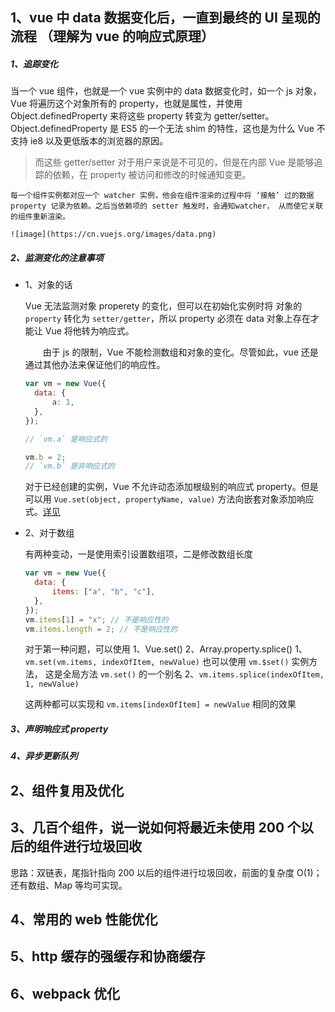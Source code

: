 ## 1、vue 中 data 数据变化后，一直到最终的 UI 呈现的流程 （理解为 vue 的响应式原理）

##### 1、追踪变化<br>

当一个 vue 组件，也就是一个 vue 实例中的 data 数据变化时，如一个 js 对象，Vue 将遍历这个对象所有的 property，也就是属性，并使用 Object.definedProperty 来将这些 property 转变为 getter/setter。Object.definedProperty 是 ES5 的一个无法 shim 的特性，这也是为什么 Vue 不支持 ie8 以及更低版本的浏览器的原因。

> 而这些 getter/setter 对于用户来说是不可见的，但是在内部 Vue 是能够追踪的依赖，在 property 被访问和修改的时候通知变更。

    每一个组件实例都对应一个 watcher 实例，他会在组件渲染的过程中将 ‘接触’ 过的数据 property 记录为依赖。之后当依赖项的 setter 触发时，会通知watcher， 从而使它关联的组件重新渲染。

    ![image](https://cn.vuejs.org/images/data.png)

##### 2、监测变化的注意事项<br>

- 1、对象的话

  Vue 无法监测对象 properety 的变化，但可以在初始化实例时将 对象的 `property` 转化为 `setter/getter`，所以 property 必须在 data 对象上存在才能让 Vue 将他转为响应式。

  &emsp;&emsp;由于 js 的限制，Vue 不能检测数组和对象的变化。尽管如此，vue 还是通过其他办法来保证他们的响应性。

  ```js
  var vm = new Vue({
  	data: {
  		a: 1,
  	},
  });

  // `vm.a` 是响应式的

  vm.b = 2;
  // `vm.b` 是非响应式的
  ```

  对于已经创建的实例，Vue 不允许动态添加根级别的响应式 property。但是可以用 `Vue.set(object, propertyName, value)` 方法向嵌套对象添加响应式。[详见](https://cn.vuejs.org/v2/guide/reactivity.html#%E5%AF%B9%E4%BA%8E%E5%AF%B9%E8%B1%A1)

- 2、对于数组

  有两种变动，一是使用索引设置数组项，二是修改数组长度

  ```js
  var vm = new Vue({
  	data: {
  		items: ["a", "b", "c"],
  	},
  });
  vm.items[1] = "x"; // 不是响应性的
  vm.items.length = 2; // 不是响应性的
  ```

  对于第一种问题，可以使用 1、Vue.set() 2、Array.property.splice()
  1、`vm.set(vm.items, indexOfItem, newValue)` 也可以使用 `vm.$set()` 实例方法， 这是全局方法 `vm.set()` 的一个别名
  2、`vm.items.splice(indexOfItem, 1, newValue)`

  这两种都可以实现和 `vm.items[indexOfItem] = newValue` 相同的效果

##### 3、声明响应式 property<br>

##### 4、异步更新队列<br>

## 2、组件复用及优化

## 3、几百个组件，说一说如何将最近未使用 200 个以后的组件进行垃圾回收

思路：双链表，尾指针指向 200 以后的组件进行垃圾回收，前面的复杂度 O(1)；还有数组、Map 等均可实现。

## 4、常用的 web 性能优化

## 5、http 缓存的强缓存和协商缓存

## 6、webpack 优化
